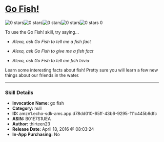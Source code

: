 # [Go Fish!](http://alexa.amazon.com/#skills/amzn1.echo-sdk-ams.app.d78dd010-65ff-43b6-9295-f11c445b6dfc)
![0 stars](../../images/ic_star_border_black_18dp_1x.png)![0 stars](../../images/ic_star_border_black_18dp_1x.png)![0 stars](../../images/ic_star_border_black_18dp_1x.png)![0 stars](../../images/ic_star_border_black_18dp_1x.png)![0 stars](../../images/ic_star_border_black_18dp_1x.png) 0

To use the Go Fish! skill, try saying...

* *Alexa, ask Go Fish to tell me a fish fact*

* *Alexa, ask Go Fish to give me a fish fact*

* *Alexa, ask Go Fish to tell me fish trivia*

Learn some interesting facts about fish! Pretty sure you will learn a few new things about our friends in the water.

***

### Skill Details

* **Invocation Name:** go fish
* **Category:** null
* **ID:** amzn1.echo-sdk-ams.app.d78dd010-65ff-43b6-9295-f11c445b6dfc
* **ASIN:** B01E7S1UEA
* **Author:** thirteen23
* **Release Date:** April 18, 2016 @ 08:03:24
* **In-App Purchasing:** No
